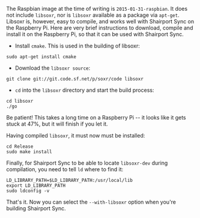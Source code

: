 The Raspbian image at the time of writing is `2015-01-31-raspbian`. It does not include `libsoxr`, nor is `libsoxr` available as a package via `apt-get`.
Libsoxr is, however, easy to compile, and works well with Shairport Sync on the Raspberry Pi. Here are very brief instructions to download, compile and install it on the Raspberry Pi, so that it can be used with Shairport Sync.

* Install `cmake`. This is used in the building of libsoxr:
```
sudo apt-get install cmake
```
* Download the `libsoxr source`:
```
git clone git://git.code.sf.net/p/soxr/code libsoxr
```
* `cd` into the `libsoxr` directory and start the build process:
```
cd libsoxr
./go
```
Be patient! This takes a long time on a Raspberry Pi -- it looks like it gets stuck at 47%, but it will finish if you let it.

Having compiled `libsoxr`, it must now must be installed:
```
cd Release
sudo make install
```
Finally, for Shairport Sync to be able to locate `libsoxr-dev` during compilation, you need to tell `ld` where to find it:
```
LD_LIBRARY_PATH=$LD_LIBRARY_PATH:/usr/local/lib
export LD_LIBRARY_PATH
sudo ldconfig -v
```
That's it. Now you can select the `--with-libsoxr` option when you're building Shairport Sync.
